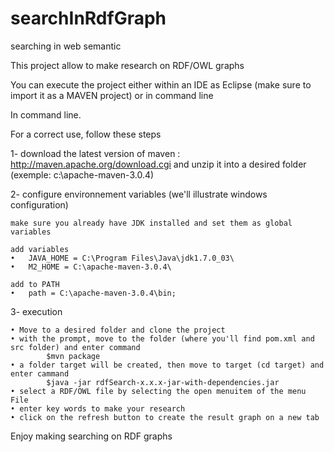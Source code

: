 searchInRdfGraph
================

searching in web semantic

This project allow to make research on RDF/OWL graphs

You can execute the project either within an IDE as Eclipse (make sure to import it as a MAVEN project)
or in command line

In command line.

For a correct use, follow these steps

1- download the latest version of maven  : http://maven.apache.org/download.cgi
   and unzip it into a desired folder (exemple: c:\apache-maven-3.0.4)
  
2- configure environnement variables (we'll illustrate windows configuration)

    make sure you already have JDK installed and set them as global variables
    
    add variables
    •	JAVA_HOME = C:\Program Files\Java\jdk1.7.0_03\
    •	M2_HOME = C:\apache-maven-3.0.4\
    
    add to PATH
    •	path = C:\apache-maven-3.0.4\bin;

3- execution

    • Move to a desired folder and clone the project
    • with the prompt, move to the folder (where you'll find pom.xml and src folder) and enter command
            $mvn package
    • a folder target will be created, then move to target (cd target) and enter cammand 
            $java -jar rdfSearch-x.x.x-jar-with-dependencies.jar
    • select a RDF/OWL file by selecting the open menuitem of the menu File
    • enter key words to make your research
    • click on the refresh button to create the result graph on a new tab
    
Enjoy making searching on RDF graphs

